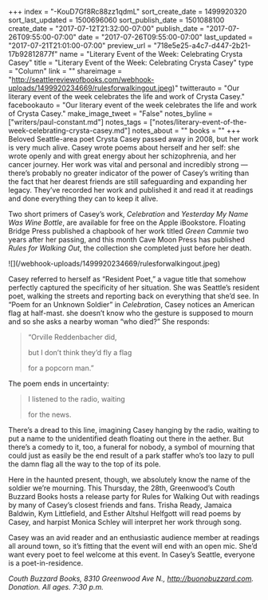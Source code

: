 +++
index = "-KouD7Gf8Rc88zz1qdmL"
sort_create_date = 1499920320
sort_last_updated = 1500696060
sort_publish_date = 1501088100
create_date = "2017-07-12T21:32:00-07:00"
publish_date = "2017-07-26T09:55:00-07:00"
date = "2017-07-26T09:55:00-07:00"
last_updated = "2017-07-21T21:01:00-07:00"
preview_url = "718e5e25-a4c7-d447-2b21-17b92812877f"
name = "Literary Event of the Week: Celebrating Crysta Casey"
title = "Literary Event of the Week: Celebrating Crysta Casey"
type = "Column"
link = ""
shareimage = "http://seattlereviewofbooks.com/webhook-uploads/1499920234669/rulesforwalkingout.jpeg)"
twitterauto = "Our literary event of the week celebrates the life and work of Crysta Casey."
facebookauto = "Our literary event of the week celebrates the life and work of Crysta Casey."
make_image_tweet = "False"
notes_byline = ["writers/paul-constant.md"]
notes_tags = ["notes/literary-event-of-the-week-celebrating-crysta-casey.md"]
notes_about = ""
books = ""
+++
Beloved Seattle-area poet Crysta Casey passed away in 2008, but her work is very much alive. Casey wrote poems about herself and her self: she wrote openly and with great energy about her schizophrenia, and her cancer journey. Her work was vital and personal and incredibly strong — there’s probably no greater indicator of the power of Casey’s writing than the fact that her dearest friends are still safeguarding and expanding her legacy. They’ve recorded her work and published it and read it at readings and done everything they can to keep it alive.

Two short primers of Casey’s work, *Celebration* and *Yesterday My Name Was Wine Bottle*, are available for free on the Apple iBookstore. Floating Bridge Press published a chapbook of her work titled *Green Cammie* two years after her passing, and this month Cave Moon Press has published *Rules for Walking Out*, the collection she completed just before her death.

<p class="image-left">![](/webhook-uploads/1499920234669/rulesforwalkingout.jpeg)</p>

Casey referred to herself as “Resident Poet,” a vague title that somehow perfectly captured the specificity of her situation. She was Seattle’s resident poet, walking the streets and reporting back on everything that she’d see. In “Poem for an Unknown Soldier” in *Celebration*, Casey notices an American flag at half-mast. she doesn’t know who the gesture is supposed to mourn and so she asks a nearby woman “who died?” She responds:

<blockquote><p class="noindent">“Orville Reddenbacher did,</p>
<p class="noindent">but I don’t think they’d fly a flag</p>
<p class="noindent">for a popcorn man.”</p></blockquote>

The poem ends in uncertainty:

<blockquote><p class="noindent">I listened to the radio, waiting</p>
<p class="noindent">for the news.</p></blockquote>

There’s a dread to this line, imagining Casey hanging by the radio, waiting to put a name to the unidentified death floating out there in the aether. But there’s a comedy to it, too, a funeral for nobody, a symbol of mourning that could just as easily be the end result of a park staffer who’s too lazy to pull the damn flag all the way to the top of its pole.

Here in the haunted present, though, we absolutely know the name of the soldier we’re mourning. This Thursday, the 28th, Greenwood’s Couth Buzzard Books hosts a release party for Rules for Walking Out with readings by many of Casey’s closest friends and fans. Trisha Ready, Jamaica Baldwin, Kym Littlefield, and Esther Altshul Helfgott will read poems by Casey, and harpist Monica Schley will interpret her work through song.

Casey was an avid reader and an enthusiastic audience member at readings all around town, so it’s fitting that the event will end with an open mic. She’d want every poet to feel welcome at this event. In Casey’s Seattle, everyone is a poet-in-residence.

*Couth Buzzard Books, 8310 Greenwood Ave N., http://buonobuzzard.com. Donation. All ages. 7:30 p.m.*
